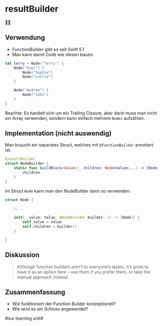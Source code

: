 # resultBuilder
👷‍♂️

## Verwendung

- FunctionBuilder gibt es seit Swift 5.1
- Man kann damit Code wie diesen bauen:

```swift
let terry = Node("Terry") {
    Node("Paul") {
        Node("Sophie")
        Node("Lottie")
    }

    Node("Andrew") {
        Node("John")
    }
}
```

Beachte: Es handelt sich um ein Trailing Closure, aber darin muss man nicht ein Array verwenden, sondern kann einfach mehrere `Nodes` aufzählen.


## Implementation (nicht auswendig)

Man braucht ein separates Struct, welches mit `@functionBuilder` annotiert ist:

```swift
@resultBuilder
struct NodeBuilder {
    static func buildBlock<Value>(_ children: Node<Value>...) -> [Node<Value>] {
        children
    }
}
```

Im Struct `Node` kann man den NodeBuilder dann so verwenden:

```swift
struct Node {
	
	//...

	init(_ value: Value, @NodeBuilder builder: () -> [Node]) {
	    self.value = value
	    self.children = builder()
	}

}
```

## Diskussion

> Although function builders aren’t to everyone’s tastes, it’s great to have it as an option here – use them if you prefer them, or take the manual approach instead.

## Zusammenfassung
- Wie funktioniert der Function Builder konzeptionell?
- Wie wird es am Schluss angewendet?


#nur learning unit#